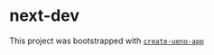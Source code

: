 # next-dev

This project was bootstrapped with [`create-ueno-app`](https://github.com/ueno-llc/create-ueno-app)